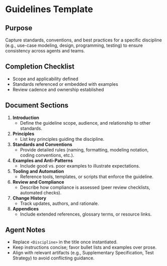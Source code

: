# <Discipline> Guidelines Template

## Purpose
Capture standards, conventions, and best practices for a specific discipline (e.g., use-case modeling, design, programming, testing) to ensure consistency across agents and teams.

## Completion Checklist
- Scope and applicability defined
- Standards referenced or embedded with examples
- Review cadence and ownership established

## Document Sections
1. **Introduction**
   - Define the guideline scope, audience, and relationship to other standards.
2. **Principles**
   - List key principles guiding the discipline.
3. **Standards and Conventions**
   - Provide detailed rules (naming, formatting, modeling notation, coding conventions, etc.).
4. **Examples and Anti-Patterns**
   - Include good vs. poor examples to illustrate expectations.
5. **Tooling and Automation**
   - Reference tools, templates, or scripts that enforce the guideline.
6. **Review and Compliance**
   - Describe how compliance is assessed (peer review checklists, automated checks).
7. **Change History**
   - Track updates, authors, and rationale.
8. **Appendices**
   - Include extended references, glossary terms, or resource links.

## Agent Notes
- Replace `<Discipline>` in the title once instantiated.
- Keep instructions concise; favor bullet lists and examples over prose.
- Align with relevant artifacts (e.g., Supplementary Specification, Test Strategy) to avoid conflicting guidance.
